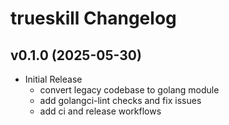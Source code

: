 # trueskill Changelog

## v0.1.0 (2025-05-30)

* Initial Release
  * convert legacy codebase to golang module
  * add golangci-lint checks and fix issues
  * add ci and release workflows
